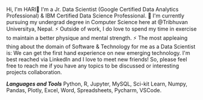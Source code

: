 Hi, I'm HARI👋
I'm a Jr. Data Scientist (Google Certified Data Analytics Professional) & IBM Certified Data Science Professional.
🔭 I'm currently pursuing my undergrad degree in Computer Science here at @Tribhuvan Universitya, Nepal.
⚡ Outside of work, I do love to spend my time in exercise to maintain a better physique and mental strength.
⚡ The most appleaing thing about the domain of Software & Technology for me as a Data Scientist is: We can get the first hand experience on new emerging technology.
I'm best reached via LinkedIn and I love to meet new friends! So, please feel free to reach me if you have any topics to be discussed or interesting projects collaboration.


***Languages and Tools***
Python, R, Jupyter, MySQL, Sci-kit Learn, Numpy, Pandas, Plotly, Excel,  Word, Spreadsheets, Pycharm,  VSCode.
